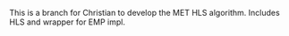 This is a branch for Christian to develop the MET HLS algorithm.
Includes HLS and wrapper for EMP impl.